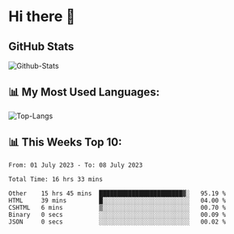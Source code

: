 # Hi there 👋

## GitHub Stats
![Github-Stats](https://github-readme-stats-sigma-five.vercel.app/api?username=ltorson&show_icons=true&theme=radical&count_private=true)

## 📊 My Most Used Languages:
![Top-Langs](https://github-readme-stats-sigma-five.vercel.app/api/top-langs/?username=LTorson&layout=compact&langs_count=10)

## 📊 This Weeks Top 10:
<!--START_SECTION:waka-->

```text
From: 01 July 2023 - To: 08 July 2023

Total Time: 16 hrs 33 mins

Other    15 hrs 45 mins  ███████████████████████▓░   95.19 %
HTML     39 mins         █░░░░░░░░░░░░░░░░░░░░░░░░   04.00 %
CSHTML   6 mins          ▒░░░░░░░░░░░░░░░░░░░░░░░░   00.70 %
Binary   0 secs          ░░░░░░░░░░░░░░░░░░░░░░░░░   00.09 %
JSON     0 secs          ░░░░░░░░░░░░░░░░░░░░░░░░░   00.02 %
```

<!--END_SECTION:waka-->
